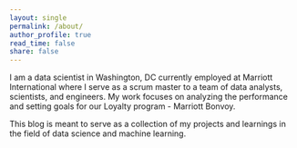 ```yaml
---
layout: single
permalink: /about/
author_profile: true
read_time: false
share: false
---
```



I am a data scientist in Washington, DC currently employed at Marriott International where I serve as a scrum master to a team of data analysts, scientists, and engineers. My work focuses on analyzing the performance and setting goals for our Loyalty program - Marriott Bonvoy.

This blog is meant to serve as a collection of my projects and learnings in the field of data science and machine learning.
